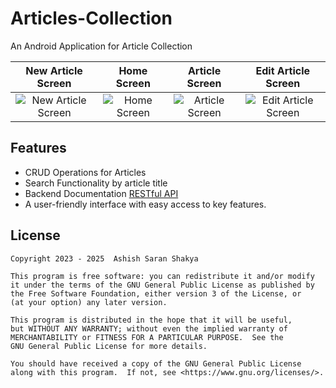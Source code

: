 # Articles-Collection

An Android Application for Article Collection

|New Article Screen|Home Screen|Article Screen|Edit Article Screen|
|:-:|:-:|:-:|:-:|
|![New Article Screen](https://github.com/ashishsaranshakya/Articles-Collection/assets/74979286/a397c0e3-3a42-4ddf-88ad-5912cf86a9de)|![Home Screen](https://github.com/ashishsaranshakya/Articles-Collection/assets/74979286/23f4c6a5-beb1-4e89-896b-3da8cc5d741e)|![Article Screen](https://github.com/ashishsaranshakya/Articles-Collection/assets/74979286/2ad12e01-d4a4-4696-8fab-eaf99c754ff5)|![Edit Article Screen](https://github.com/ashishsaranshakya/Articles-Collection/assets/74979286/67931a20-0369-4885-a0a9-5873f2347e2f)|

## Features

- CRUD Operations for Articles
- Search Functionality by article title
- Backend Documentation <a href="https://github.com/ashishsaranshakya/Articles-Collection/blob/main/Backend.md">RESTful API</a>
- A user-friendly interface with easy access to key features.

## License

```
Copyright 2023 - 2025  Ashish Saran Shakya

This program is free software: you can redistribute it and/or modify
it under the terms of the GNU General Public License as published by
the Free Software Foundation, either version 3 of the License, or
(at your option) any later version.

This program is distributed in the hope that it will be useful,
but WITHOUT ANY WARRANTY; without even the implied warranty of
MERCHANTABILITY or FITNESS FOR A PARTICULAR PURPOSE.  See the
GNU General Public License for more details.

You should have received a copy of the GNU General Public License
along with this program.  If not, see <https://www.gnu.org/licenses/>.
```
